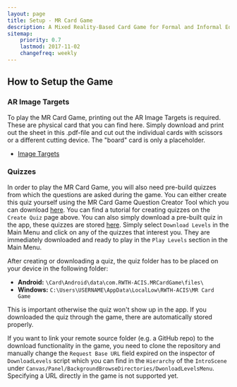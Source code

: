 ```yaml
---
layout: page
title: Setup - MR Card Game
description: A Mixed Reality-Based Card Game for Formal and Informal Education.
sitemap:
    priority: 0.7
    lastmod: 2017-11-02
    changefreq: weekly
---
```


<!-- Text stuff -->

## How to Setup the Game

### AR Image Targets
To play the MR Card Game, printing out the AR Image Targets is required. These are physical card that you can find here. Simply download and print out the sheet in this .pdf-file and cut out the individual cards with scissors or a different cutting device. The "board" card is only a placeholder. 

<div> <ul class="icons alt">
			<li><a href="https://github.com/rwth-acis/MR-Card-Game/raw/main/Image%20Target%20Pictures/Image%20Targets%20Printed.pdf" class="button icon fa-download">Image Targets</a></li>
	  </ul>
</div>

### Quizzes
In order to play the MR Card Game, you will also need pre-build quizzes from which the questions are asked during the game. You can either create this quiz yourself using the MR Card Game Question Creator Tool which you can download [here](https://github.com/rwth-acis/MR-Question-Creator-For-Card-Game). You can find a tutorial for creating quizzes on the `Create Quiz` page above. You can also simply download a pre-built quiz in the app, these quizzes are stored [here](https://github.com/rwth-acis/MR-Card-Game-Quizzes). Simply select `Download Levels` in the Main Menu and click on any of the quizzes that interest you. They are immediately downloaded and ready to play in the `Play Levels` section in the Main Menu.

After creating or downloading a quiz, the quiz folder has to be placed on your device in the following folder:
- **Android:** `\Card\Android\data\com.RWTH-ACIS.MRCardGame\files\` 
- **Windows:** `C:\Users\USERNAME\AppData\LocalLow\RWTH-ACIS\MR Card Game`

This is important otherwise the quiz won't show up in the app. If you downloaded the quiz through the game, there are automatically stored properly.

If you want to link your remote source folder (e.g. a GitHub repo) to the download functionality in the game, you need to clone the repository and manually change the `Request Base URL` field expired on the inspector of `DownloadLevels` script which you can find in the `Hierarchy` of the `IntroScene` under `Canvas/Panel/BackgroundBrowseDirectories/DwonloadLevelsMenu`. Specifying a URL directly in the game is not supported yet.



